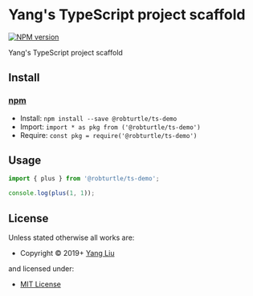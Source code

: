 <!-- TITLE/ -->

<h1>Yang's TypeScript project scaffold</h1>

<!-- /TITLE -->

<!-- BADGES/ -->

<span class="badge-npmversion"><a href="https://npmjs.org/package/@robturtle/ts-demo" title="View this project on NPM"><img src="https://img.shields.io/npm/v/@robturtle/ts-demo.svg" alt="NPM version" /></a></span>

<!-- /BADGES -->

<!-- DESCRIPTION/ -->

Yang's TypeScript project scaffold

<!-- /DESCRIPTION -->

<!-- INSTALL/ -->

<h2>Install</h2>

<a href="https://npmjs.com" title="npm is a package manager for javascript"><h3>npm</h3></a>

<ul>
<li>Install: <code>npm install --save @robturtle/ts-demo</code></li>
<li>Import: <code>import * as pkg from ('@robturtle/ts-demo')</code></li>
<li>Require: <code>const pkg = require('@robturtle/ts-demo')</code></li>
</ul>

<!-- /INSTALL -->

## Usage

```js
import { plus } from '@robturtle/ts-demo';

console.log(plus(1, 1));
```

<!-- LICENSE/ -->

<h2>License</h2>

Unless stated otherwise all works are:

<ul><li>Copyright &copy; 2019+ <a href="http://medium.com/@yl3710">Yang Liu</a></li></ul>

and licensed under:

<ul><li><a href="http://spdx.org/licenses/MIT.html">MIT License</a></li></ul>

<!-- /LICENSE -->
